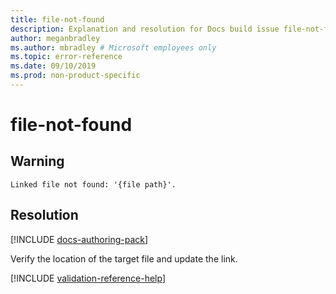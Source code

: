 ```yaml
---
title: file-not-found
description: Explanation and resolution for Docs build issue file-not-found
author: meganbradley
ms.author: mbradley # Microsoft employees only
ms.topic: error-reference
ms.date: 09/10/2019
ms.prod: non-product-specific
---
```

# file-not-found

## Warning

`Linked file not found: '{file path}'.`

## Resolution

[!INCLUDE [docs-authoring-pack](includes/docs-authoring-pack.md)]

Verify the location of the target file and update the link.

<!--make sure to add this file to your includes folder and verify the path-->
[!INCLUDE [validation-reference-help](includes/validation-reference-help.md)]
